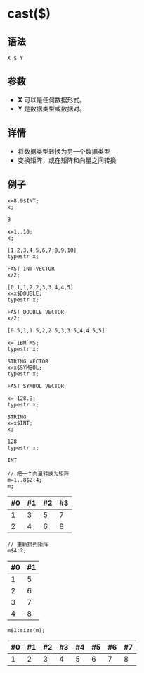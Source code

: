 # cast($)

## 语法

`X $ Y`

## 参数

* **X** 可以是任何数据形式。
* **Y** 是数据类型或数据对。

## 详情

* 将数据类型转换为另一个数据类型
* 变换矩阵，或在矩阵和向量之间转换

## 例子

```
x=8.9$INT;
x;

9

x=1..10;
x;

[1,2,3,4,5,6,7,8,9,10]
typestr x;

FAST INT VECTOR
x/2;

[0,1,1,2,2,3,3,4,4,5]
x=x$DOUBLE;
typestr x;

FAST DOUBLE VECTOR
x/2;

[0.5,1,1.5,2,2.5,3,3.5,4,4.5,5]

x=`IBM`MS;
typestr x;

STRING VECTOR
x=x$SYMBOL;
typestr x;

FAST SYMBOL VECTOR

x=`128.9;
typestr x;

STRING
x=x$INT;
x;

128
typestr x;

INT

// 把一个向量转换为矩阵
m=1..8$2:4;
m;
```

| #0 | #1 | #2 | #3 |
| --- | --- | --- | --- |
| 1 | 3 | 5 | 7 |
| 2 | 4 | 6 | 8 |

```
// 重新排列矩阵
m$4:2;
```

| #0 | #1 |
| --- | --- |
| 1 | 5 |
| 2 | 6 |
| 3 | 7 |
| 4 | 8 |

```
m$1:size(m);
```

| #0 | #1 | #2 | #3 | #4 | #5 | #6 | #7 |
| --- | --- | --- | --- | --- | --- | --- | --- |
| 1 | 2 | 3 | 4 | 5 | 6 | 7 | 8 |

